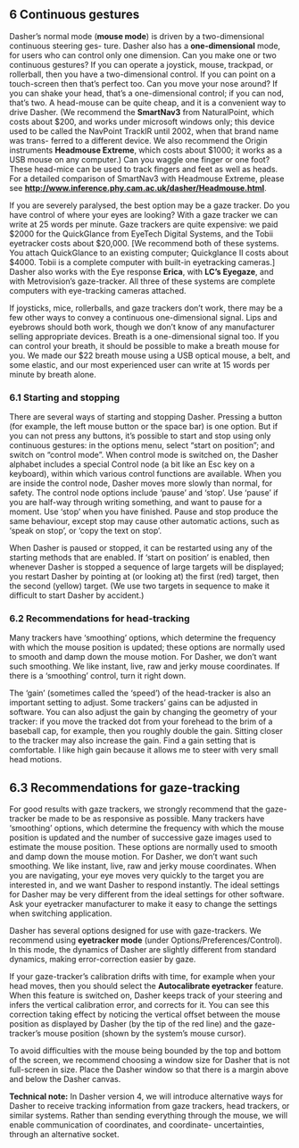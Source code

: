 ## 6   Continuous gestures

Dasher’s normal mode (**mouse mode**) is driven by a two-dimensional continuous steering ges- ture. Dasher also has a **one-dimensional** mode, for users who can control only one dimension.
Can you make one or two continuous gestures? If you can operate a joystick, mouse, trackpad, or rollerball, then you have a two-dimensional control. If you can point on a touch-screen then that’s perfect too. Can you move your nose around? If you can shake your head, that’s a one-dimensional control; if you can nod, that’s two. A head-mouse can be quite cheap, and it is a convenient way to drive Dasher. (We recommend the **SmartNav3** from NaturalPoint, which costs about $200, and works under microsoft windows only; this device used to be called the NavPoint TrackIR until 2002, when that brand name was trans- ferred to a different device. We also recommend the Origin instruments **Headmouse Extreme**, which costs about $1000; it works as a USB mouse on any computer.) Can you waggle one finger or one foot? These head-mice can be used to track fingers and feet as well as heads. For a detailed comparison of SmartNav3 with Headmouse Extreme, please see
**http://www.inference.phy.cam.ac.uk/dasher/Headmouse.html**.

If you are severely paralysed, the best option may be a gaze tracker. Do you have control
of where your eyes are looking? With a gaze tracker we can write at 25 words per minute. Gaze trackers are quite expensive: we paid $2000 for the QuickGlance from EyeTech Digital Systems, and the Tobii eyetracker costs about $20,000. [We recommend both of these systems. You attach QuickGlance to an existing computer; Quickglance II costs about $4000. Tobii is a complete computer with built-in eyetracking cameras.] Dasher also works with the Eye response
**Erica**, with **LC’s Eyegaze**, and with Metrovision’s gaze-tracker. All three of these systems are complete computers with eye-tracking cameras attached.

If joysticks, mice, rollerballs, and gaze trackers don’t work, there may be a few other ways to convey a continuous one-dimensional signal. Lips and eyebrows should both work, though we don’t know of any manufacturer selling appropriate devices. Breath is a one-dimensional signal too. If you can control your breath, it should be possible to make a breath mouse for you. We made our $22 breath mouse using a USB optical mouse, a belt, and some elastic, and our most experienced user can write at 15 words per minute by breath alone.

### 6.1 Starting and stopping

There are several ways of starting and stopping Dasher. Pressing a button (for example, the left mouse button or the space bar) is one option. But if you can not press any buttons, it’s possible to start and stop using only continuous gestures: in the options menu, select “start on position”; and switch on “control mode”. When control mode is switched on, the Dasher alphabet includes a special Control node (a bit like an Esc key on a keyboard), within which various control functions are available. When you are inside the control node, Dasher moves more slowly than normal, for safety. The control node options include ‘pause’ and ‘stop’. Use ‘pause’ if you are half-way through writing something, and want to pause for a moment. Use ‘stop’ when you have finished. Pause and stop produce the same behaviour, except stop may cause other automatic actions, such as ‘speak on stop’, or ‘copy the text on stop’.

When Dasher is paused or stopped, it can be restarted using any of the starting methods that are enabled. If ‘start on position’ is enabled, then whenever Dasher is stopped a sequence of large targets will be displayed; you restart Dasher by pointing at (or looking at) the first (red) target, then the second (yellow) target. (We use two targets in sequence to make it difficult to start Dasher by accident.)

### 6.2 Recommendations for head-tracking

Many trackers have ‘smoothing’ options, which determine the frequency with which the mouse position is updated; these options are normally used to smooth and damp down the mouse motion. For Dasher, we don’t want such smoothing. We like instant, live, raw and jerky mouse coordinates. If there is a ‘smoothing’ control, turn it right down.

The ‘gain’ (sometimes called the ‘speed’) of the head-tracker is also an important setting to adjust. Some trackers’ gains can be adjusted in software. You can also adjust the gain by changing the geometry of your tracker: if you move the tracked dot from your forehead to the brim of a baseball cap, for example, then you roughly double the gain. Sitting closer to the tracker may also increase the gain. Find a gain setting that is comfortable. I like high gain because it allows me to steer with very small head motions.

## 6.3 Recommendations for gaze-tracking

For good results with gaze trackers, we strongly recommend that the gaze-tracker be made to be as responsive as possible. Many trackers have ‘smoothing’ options, which determine the frequency with which the mouse position is updated and the number of successive gaze images used to estimate the mouse position. These options are normally used to smooth and damp down the mouse motion. For Dasher, we don’t want such smoothing. We like instant, live, raw and jerky mouse coordinates. When you are navigating, your eye moves very quickly to the target you are interested in, and we want Dasher to respond instantly. The ideal settings for Dasher may be very different from the ideal settings for other software. Ask your eyetracker manufacturer to make it easy to change the settings when switching application.

Dasher has several options designed for use with gaze-trackers. We recommend using **eyetracker mode** (under Options/Preferences/Control). In this mode, the dynamics of Dasher are slightly different from standard dynamics, making error-correction easier by gaze.

If your gaze-tracker’s calibration drifts with time, for example when your head moves, then you should select the **Autocalibrate eyetracker** feature. When this feature is switched on, Dasher keeps track of your steering and infers the vertical calibration error, and corrects for it. You can see this correction taking effect by noticing the vertical offset between the mouse position as displayed by Dasher (by the tip of the red line) and the gaze-tracker’s mouse position (shown by the system’s mouse cursor).

To avoid difficulties with the mouse being bounded by the top and bottom of the screen, we recommend choosing a window size for Dasher that is not full-screen in size. Place the Dasher window so that there is a margin above and below the Dasher canvas.

**Technical note:** In Dasher version 4, we will introduce alternative ways for Dasher to receive tracking information from gaze trackers, head trackers, or similar systems. Rather than sending everything through the mouse, we will enable communication of coordinates, and coordinate- uncertainties, through an alternative socket.

